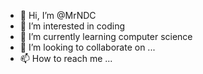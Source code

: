 - 👋 Hi, I’m @MrNDC
- 👀 I’m interested in coding
- 🌱 I’m currently learning computer science
- 💞️ I’m looking to collaborate on ...
- 📫 How to reach me ...

<!---
MrNDC/MrNDC is a ✨ special ✨ repository because its `README.md` (this file) appears on your GitHub profile.
You can click the Preview link to take a look at your changes.
--->
